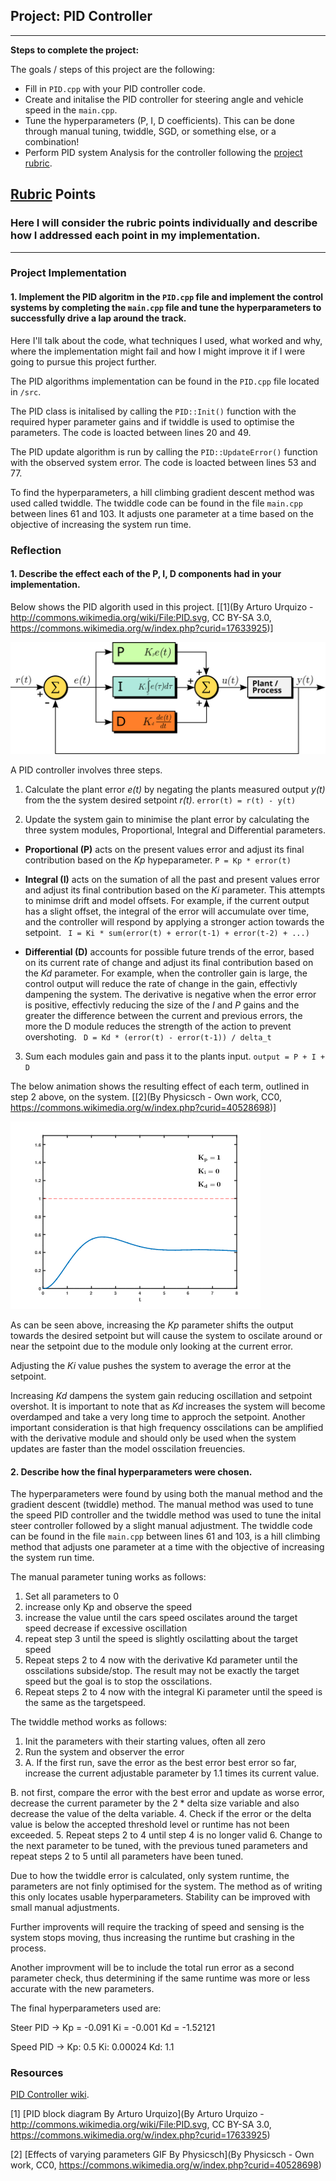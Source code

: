 ## Project: PID Controller

---


**Steps to complete the project:**  


The goals / steps of this project are the following:

* Fill in `PID.cpp` with your PID controller code.
* Create and initalise the PID controller for steering angle and vehicle speed in the `main.cpp`.
* Tune the hyperparameters (P, I, D coefficients). This can be done through manual tuning, twiddle, SGD, or something else, or a combination!
* Perform PID system Analysis for the controller following the [project rubric](https://review.udacity.com/#!/rubrics/824/view).

[//]: # (Image References)

[image1]: ./img/PID_en.svg
[image2]: ./img/PID_Compensation_Animated.gif


## [Rubric](https://review.udacity.com/#!/rubrics/824/view) Points
### Here I will consider the rubric points individually and describe how I addressed each point in my implementation.  

---

### Project Implementation
#### 1. Implement the PID algoritm in the `PID.cpp` file and implement the control systems by completing the `main.cpp` file and tune the hyperparameters to successfully drive a lap around the track.

Here I'll talk about the code, what techniques I used, what worked and why, where the implementation might fail and how I might improve it if I were going to pursue this project further.

The PID algorithms implementation can be found in the `PID.cpp` file located in `/src`.

The PID class is initalised by calling the `PID::Init()` function with the required hyper parameter gains and if twiddle is used to optimise the parameters. The code is loacted between lines 20 and 49.

The PID update algorithm is run by calling the `PID::UpdateError()` function with the observed system error. The code is loacted between lines 53 and 77.

To find the hyperparameters, a hill climbing gradient descent method was used called twiddle. The twiddle code can be found in the file `main.cpp` between lines 61 and 103. It adjusts one parameter at a time based on the objective of increasing the system run time.

### Reflection
#### 1. Describe the effect each of the P, I, D components had in your implementation.

Below shows the PID algorith used in this project. [[1](By Arturo Urquizo - http://commons.wikimedia.org/wiki/File:PID.svg, CC BY-SA 3.0, https://commons.wikimedia.org/w/index.php?curid=17633925)]

![A block diagram of a PID controller in a feedback loop. r(t) is the desired process value or "set point", and y(t) is the measured process value.][image1]

A PID controller involves three steps.
1. Calculate the plant error *e(t)* by negating the plants measured output *y(t)* from the the system desired setpoint *r(t)*.
`error(t) = r(t) - y(t)`

2. Update the system gain to minimise the plant error by calculating the three system modules, Proportional, Integral and Differential parameters.
 * **Proportional (P)** acts on the present values error and adjust its final contribution based on the *Kp* hypeparameter.
 ` P = Kp * error(t) `

 * **Integral (I)** acts on the sumation of all the past and present  values error and adjust its final contribution based on the *Ki* parameter. This attempts to minimse drift and model offsets. For example, if the current output has a slight offset, the integral of the error will accumulate over time, and the controller will respond by applying a stronger action towards the setpoint.
 ` I = Ki * sum(error(t) + error(t-1) + error(t-2) + ...)`

 * **Differential (D)** accounts for possible future trends of the error, based on its current rate of change and adjust its final contribution based on the *Kd* parameter. For example, when the controller gain is large, the control output will reduce the rate of change in the gain, effectivly dampening the system. The derivative is negative when the error error is positive, effectivly reducing the size of the *I* and *P* gains and the greater the difference between the current and previous errors, the more the D module reduces the strength of the action to prevent overshoting.
 ` D = Kd * (error(t) - error(t-1)) / delta_t`

3. Sum each modules gain and pass it to the plants input.
`output = P + I + D`

The below animation shows the resulting effect of each term, outlined in step 2 above, on the system. [[2](By Physicsch - Own work, CC0, https://commons.wikimedia.org/w/index.php?curid=40528698)]

![Effects of varying PID parameters (Kp,Ki,Kd) on the step response of a system.][image2]

As can be seen above, increasing the *Kp* parameter shifts the output towards the desired setpoint but will cause the system to oscilate around or near the setpoint due to the module only looking at the current error.

Adjusting the *Ki* value pushes the system to average the error at the setpoint.

Increasing *Kd* dampens the system gain reducing oscillation and setpoint overshot. It is important to note that as *Kd* increases the system will become overdamped and take a very long time to approch the setpoint. Another important consideration is that high frequency osscilations can be amplified with the derivative module and should only be used when the system updates are faster than the model osscilation freuencies.

#### 2. Describe how the final hyperparameters were chosen.

The hyperparameters were found by using both the manual method and the gradient descent (twiddle) method. The manual method was used to tune the speed PID controller and the twiddle method was used to tune the inital steer controller followed by a slight manual adjustment. The twiddle  code can be found in the file `main.cpp` between lines 61 and 103, is a hill climbing method that adjusts one parameter at a time with the objective of increasing the system run time.

The manual parameter tuning works as follows:
1. Set all parameters to 0
2. increase only Kp and observe the speed
3. increase the value until the cars speed oscilates around the target speed decrease if excessive oscillation
4. repeat step 3 until the speed is slightly oscilatting about the  target speed
5. Repeat steps 2 to 4 now with the derivative Kd parameter until the  osscilations subside/stop. The result may not be exactly the target speed but the goal is to stop the osscilations.
6. Repeat steps 2 to 4 now with the integral Ki parameter until the speed is the same as the targetspeed.

The twiddle method works as follows:
1. Init the parameters with their starting values, often all zero
2. Run the system and observer the error
3. A. If the first run, save the error as the best error best error so far, increase the current adjustable parameter by 1.1 times its current value.

 B. not first, compare the error with the best error and update as   worse error, decrease the current parameter by the 2 * delta size variable and also decrease the value of the delta variable.
4. Check if the error or the delta value is below the accepted threshold level or runtime has not been exceeded.
5. Repeat steps 2 to 4 until step 4 is no longer valid
6. Change to the next parameter to be tuned, with the previous tuned parameters and repeat steps 2 to 5 until all parameters have been tuned.

Due to how the twiddle error is calculated, only system runtime, the parameters are not finly optimised for the system. The method as of writing this only locates usable hyperparameters. Stability can be improved with small manual adjustments.

Further improvents will require the tracking of speed and sensing is the system stops moving, thus increasing the runtime but crashing in the process.

Another improvment will be to include the total run error as a second parameter check, thus determining if the same runtime was more or less accurate with the new parameters.

The final hyperparameters used are:

Steer PID -> Kp = -0.091  Ki = -0.001  Kd = -1.52121

Speed PID -> Kp: 0.5  Ki: 0.00024  Kd: 1.1

### Resources
[PID Controller wiki](https://en.wikipedia.org/wiki/PID_controller).

[1] [PID block diagram By Arturo Urquizo](By Arturo Urquizo - http://commons.wikimedia.org/wiki/File:PID.svg, CC BY-SA 3.0, https://commons.wikimedia.org/w/index.php?curid=17633925)

[2] [Effects of varying parameters GIF By Physicsch](By Physicsch - Own work, CC0, https://commons.wikimedia.org/w/index.php?curid=40528698)
